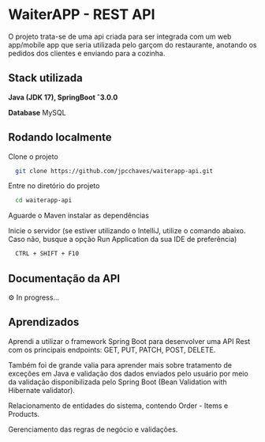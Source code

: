 
# WaiterAPP - REST API

O projeto trata-se de uma api criada para ser integrada com um web app/mobile app que seria utilizada pelo garçom do restaurante, anotando os pedidos dos clientes e enviando para a cozinha.

## Stack utilizada

**Java (JDK 17), SpringBoot ˆ3.0.0**

**Database** MySQL

## Rodando localmente

Clone o projeto

```bash
  git clone https://github.com/jpcchaves/waiterapp-api.git
```

Entre no diretório do projeto

```bash
  cd waiterapp-api
```

Aguarde o Maven instalar as dependências

Inicie o servidor (se estiver utilizando o IntelliJ, utilize o comando abaixo. Caso não, busque a opção Run Application da sua IDE de preferência)

```bash
  CTRL + SHIFT + F10
```


## Documentação da API

⚙️ In progress...

## Aprendizados

Aprendi a utilizar o framework Spring Boot para desenvolver uma API Rest com os principais endpoints: GET, PUT, PATCH, POST, DELETE.

Também foi de grande valia para aprender mais sobre tratamento de exceções em Java e validação dos dados enviados pelo usuário por meio da validação disponibilizada pelo Spring Boot (Bean Validation with Hibernate validator).

Relacionamento de entidades do sistema, contendo Order - Items e Products.

Gerenciamento das regras de negócio e validações.
